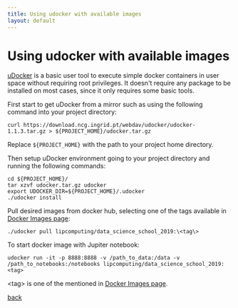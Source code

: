 ```yaml
---
title: Using udocker with available images
layout: default
---
```


# Using udocker with available images

[uDocker](https://github.com/indigo-dc/udocker) is a basic user tool to execute simple docker containers in user space without requiring root privileges. It doesn't require any package to be installed on most cases, since it only requires some basic tools.

First start to get uDocker from a mirror such as using the following command into your project directory:
```
curl https://download.ncg.ingrid.pt/webdav/udocker/udocker-1.1.3.tar.gz > ${PROJECT_HOME}/udocker.tar.gz
```

Replace `${PROJECT_HOME}` with the path to your project home directory.

Then setup uDocker environment going to your project directory and running the following commands:
```
cd ${PROJECT_HOME}/
tar xzvf udocker.tar.gz udocker
export UDOCKER_DIR=${PROJECT_HOME}/.udocker
./udocker install
```

Pull desired images from docker hub, selecting one of the tags available in [Docker Images page](./docker_images.html):
```
./udocker pull lipcomputing/data_science_school_2019:\<tag\>
```

To start docker image with Jupiter notebook:

```
udocker run -it -p 8888:8888 -v /path_to_data:/data -v /path_to_notebooks:/notebooks lipcomputing/data_science_school_2019:<tag>
```

\<tag\> is one of the mentioned in [Docker Images page](./docker_images.html).

[back](./)
